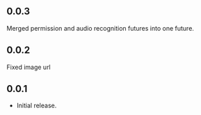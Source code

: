 
## 0.0.3
Merged permission and audio recognition futures into one future.

## 0.0.2
Fixed image url

## 0.0.1

* Initial release.
